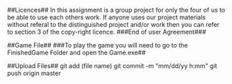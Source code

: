 ##Licences##
In this assignment is a group project for only the four of us to be able to use each others work.
If anyone uses our project materials without referal to the distinguished project and/or work then you can refer to section 3 of the copy-right licence.
###End of user Agreement###

##Game File##
###To play the game you will need to go to the FinishedGame Folder and open the Game.exe##

##Upload Files##
	git add (file name)
	git commit -m "mm/dd/yy h:mm"
	git push origin master